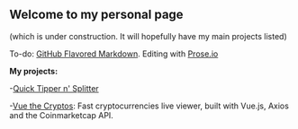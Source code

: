 ## Welcome to my personal page

(which is under construction. It will hopefully have my main projects listed)

To-do: [GitHub Flavored Markdown](https://guides.github.com/features/mastering-markdown/). Editing with [Prose.io](https://prose.io/)


**My projects:**

-[Quick Tipper n' Splitter](/Quick-Tipper-Splitter)

-[Vue the Cryptos](/VuetheCryptos): Fast cryptocurrencies live viewer, built with Vue.js, Axios and the Coinmarketcap API.

